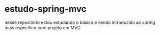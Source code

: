 # estudo-spring-mvc
nesse repositório estou estudando o básico e sendo introduzido ao spring mais específico com projeto em MVC
